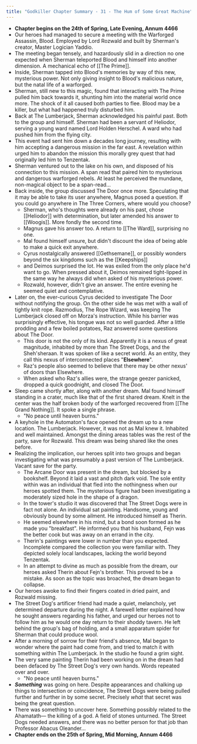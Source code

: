 ```yaml
---
title: "Godkiller Chapter Summary - 31 - The Hum of Some Great Machine"
---
```

- **Chapter begins on the 24th of Spring, Late Evening, Annum 4466**
- Our heroes had managed to secure a meeting with the Warforged Assassin, Blood. Employed by Lord Rozwald and built by Sherman's creator, Master Logician Yaddio.
- The meeting began tensely, and hazardously slid in a direction no one expected when Sherman teleported Blood and himself into another dimension. A mechanical echo of [[The Prime]].
- Inside, Sherman tapped into Blood's memories by way of this new, mysterious power. Not only giving insight to Blood's malicious nature, but the natal life of a warforged.
- Sherman, still new to this magic, found that interacting with The Prime pulled him back towards it, shunting him into the material world once more. The shock of it all caused both parties to flee. Blood may be a killer, but what had happened truly disturbed him.
- Back at The Lumberjack, Sherman acknowledged his painful past. Both to the group and himself. Sherman had been a servant of Heliodor, serving a young ward named Lord Holden Herschel. A ward who had pushed him from the flying city. 
- This event had sent him down a decades long journey, resulting with him accepting a dangerous mission in the far east. A revelation within urged him to abandon the mission this morally grey quest that had originally led him to Tenzentak.
- Sherman ventured out to the lake on his own, and disposed of his connection to this mission. A span read that paired him to mysterious and dangerous warforged rebels. At least he perceived the mundane, non-magical object to be a span-read...
- Back inside, the group discussed The Door once more. Speculating that it may be able to take its user anywhere, Magnus posed a question. If you could go anywhere in The Three Corners, where would you choose?
	- Sherman, who's thoughts were already on his past, chose [[Heliodor]] with determination, but later amended his answer to [[Woogis]]. More fondly the second time.
	- Magnus gave his answer too. A return to [[The Ward]], surprising no one.
	- Mal found himself unsure, but didn't discount the idea of being able to make a quick exit anywhere.
	- Cyrus nostalgically answered [[Gethsemane]], or possibly wonders beyond the six kingdoms such as the [[Keepships]] 
	- and Deimos surprised the lot. He was exiled from the only place he'd want to go. When pressed about it, Deimos remained tight-lipped in the same way he always did when asked of his mysterious power.
	- Rozwald, however, didn't give an answer. The entire evening he seemed quiet and contemplative.
- Later on, the ever-curious Cyrus decided to investigate The Door without notifying the group. On the other side he was met with a wall of tightly knit rope. Razmodius, The Rope Wizard, was keeping The Lumberjack closed off on Morza's instruction. While his barrier was surprisingly effective, his tongue was not so well guarded. After a little prodding and a few boiled potatoes, Raz answered some questions about The Door.
	- This door is not the only of its kind. Apparently it is a nexus of great magnitude, inhabited by more than The Street Dogs, and the Sheh'sheraan. It was spoken of like a secret world. As an entity, they call this nexus of interconnected places "**Elsewhere**".
	- Raz's people also seemed to believe that there may be other nexus' of doors than Elsewhere.
	- When asked who Raz's allies were, the strange geezer panicked, dropped a quick goodnight, and closed The Door.
- Sleep came shortly after, along with another dream. Mal found himself standing in a crater, much like that of the first shared dream. Knelt in the center was the half broken body of the warforged recovered from [[The Grand Nothing]]. It spoke a single phrase.
	- "No peace until heaven burns."
- A keyhole in the Automaton's face opened the dream up to a new location. The Lumberjack. However, it was not as Mal knew it. Inhabited and well maintained. Amongst the dining areas tables was the rest of the party, save for Rozwald. This dream was being shared like the ones before.
- Realizing the implication, our heroes split into two groups and began investigating what was presumably a past version of The Lumberjack. Vacant save for the party.
	- The Arcane Door was present in the dream, but blocked by a bookshelf. Beyond it laid a vast and pitch dark void. The sole entity within was an individual that fled into the nothingness when our heroes spotted them. The mysterious figure had been investigating a moderately sized hole in the shape of a dragon.
	- In the tower's studio it was discovered that The Street Dogs were in fact not alone. An individual sat painting. Handsome, young and obviously bound by some ailment. He introduced himself as Therin.
	- He seemed elsewhere in his mind, but a bond soon formed as he made you "breakfast". He informed you that his husband, Fejn was the better cook but was away on an errand in the city.
	- Therin's paintings were lower in number than you expected. Incomplete compared the collection you were familiar with. They depicted solely local landscapes, lacking the world beyond Tenzentak.
	- In an attempt to divine as much as possible from the dream, our heroes asked Therin about Fejn's brother. This proved to be a mistake. As soon as the topic was broached, the dream began to collapse.
- Our heroes awoke to find their fingers coated in dried paint, and Rozwald missing.
- The Street Dog's artificer friend had made a quiet, melancholy, yet determined departure during the night. A farewell letter explained how he sought answers regarding his father, and urged our heroes not to follow him as he would one day return to their shoddy tavern. He left behind the group's bag of holding, and a small apparatum spider for Sherman that could produce wool.
- After a morning of sorrow for their friend's absence, Mal began to wonder where the paint had come from, and tried to match it with something within The Lumberjack. In the studio he found a grim sight.
- The very same painting Therin had been working on in the dream had been defaced by The Street Dog's very own hands. Words repeated over and over.
	- "No peace until heaven burns."
- ***Something*** was going on here. Despite appearances and chalking up things to intersection or coincidence, The Street Dogs were being pulled further and further in by some secret. Precisely *what* that secret was being the great question.
- There was something to uncover here. Something possibly related to the Ahamatath— the killing of a god. A field of stones unturned. The Street Dogs needed answers, and there was no better person for that job than Professor Abacus Oleander...
- **Chapter ends on the 25th of Spring, Mid Morning, Annum 4466**